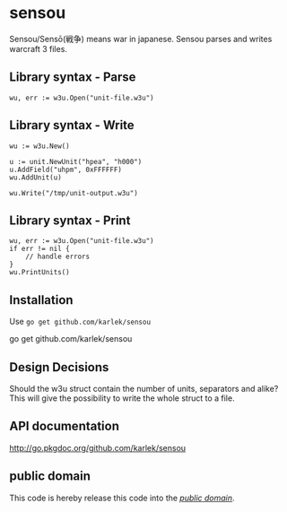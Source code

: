 sensou
======
Sensou/Sensō(戦争) means war in japanese. Sensou parses and writes warcraft 3 files.

Library syntax - Parse
-------------

	wu, err := w3u.Open("unit-file.w3u")

Library syntax - Write
--------------

	wu := w3u.New()

	u := unit.NewUnit("hpea", "h000")
	u.AddField("uhpm", 0xFFFFFF)
	wu.AddUnit(u)

	wu.Write("/tmp/unit-output.w3u")

Library syntax - Print
--------------

	wu, err := w3u.Open("unit-file.w3u")
	if err != nil {
		// handle errors
	}
	wu.PrintUnits()

Installation
------------
Use `go get github.com/karlek/sensou`

   go get github.com/karlek/sensou

Design Decisions
----------------
Should the w3u struct contain the number of units, separators and alike?
This will give the possibility to write the whole struct to a file.

API documentation
-----------------
http://go.pkgdoc.org/github.com/karlek/sensou

public domain
-------------
This code is hereby release this code into the *[public domain][]*.

[public domain]: https://creativecommons.org/publicdomain/zero/1.0/
